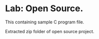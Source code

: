 <h1>Lab: Open Source.</h1>
  <p>This containing sample C program file.</p>
  <p>Extracted zip folder of open source project.</p>
